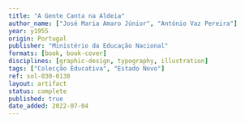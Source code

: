 ```yaml
---
title: "A Gente Canta na Aldeia"
author_name: ["José Maria Amaro Júnior", "António Vaz Pereira"]
year: y1955
origin: Portugal
publisher: "Ministério da Educação Nacional"
formats: [book, book-cover]
disciplines: [graphic-design, typography, illustration]
tags: ["Colecção Educativa", "Estado Novo"]
ref: sol-030-0138
layout: artifact
status: complete
published: true
date_added: 2022-07-04
---
```

